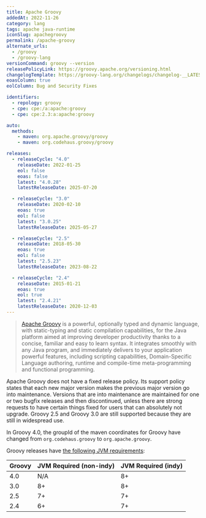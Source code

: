 ```yaml
---
title: Apache Groovy
addedAt: 2022-11-26
category: lang
tags: apache java-runtime
iconSlug: apachegroovy
permalink: /apache-groovy
alternate_urls:
  - /groovy
  - /groovy-lang
versionCommand: groovy --version
releasePolicyLink: https://groovy.apache.org/versioning.html
changelogTemplate: https://groovy-lang.org/changelogs/changelog-__LATEST__.html
eoasColumn: true
eolColumn: Bug and Security Fixes

identifiers:
  - repology: groovy
  - cpe: cpe:/a:apache:groovy
  - cpe: cpe:2.3:a:apache:groovy

auto:
  methods:
    - maven: org.apache.groovy/groovy
    - maven: org.codehaus.groovy/groovy

releases:
  - releaseCycle: "4.0"
    releaseDate: 2022-01-25
    eol: false
    eoas: false
    latest: "4.0.28"
    latestReleaseDate: 2025-07-20

  - releaseCycle: "3.0"
    releaseDate: 2020-02-10
    eoas: true
    eol: false
    latest: "3.0.25"
    latestReleaseDate: 2025-05-27

  - releaseCycle: "2.5"
    releaseDate: 2018-05-30
    eoas: true
    eol: false
    latest: "2.5.23"
    latestReleaseDate: 2023-08-22

  - releaseCycle: "2.4"
    releaseDate: 2015-01-21
    eoas: true
    eol: true
    latest: "2.4.21"
    latestReleaseDate: 2020-12-03
---
```


> [Apache Groovy](https://www.groovy-lang.org/) is a powerful, optionally typed and dynamic
> language, with static-typing and static compilation capabilities, for the Java platform
> aimed at improving developer productivity thanks to a concise, familiar and easy to learn
> syntax. It integrates smoothly with any Java program, and immediately delivers to your
> application powerful features, including scripting capabilities, Domain-Specific Language
> authoring, runtime and compile-time meta-programming and functional programming.

Apache Groovy does not have a fixed release policy. Its support policy states that each new major
version makes the previous major version go into maintenance. Versions that are into maintenance
are maintained for one or two bugfix releases and then discontinued, unless there are strong
requests to have certain things fixed for users that can absolutely not upgrade. Groovy 2.5 and
Groovy 3.0 are still supported because they are still in widespread use.

In Groovy 4.0, the groupId of the maven coordinates for Groovy have changed from
`org.codehaus.groovy` to `org.apache.groovy`.

Groovy releases have [the following JVM requirements](https://groovy.apache.org/download.html):

| Groovy | JVM Required (non-indy) | JVM Required (indy) |
| ------ | :---------------------- | ------------------- |
| 4.0    | N/A                     | 8+                  |
| 3.0    | 8+                      | 8+                  |
| 2.5    | 7+                      | 7+                  |
| 2.4    | 6+                      | 7+                  |
